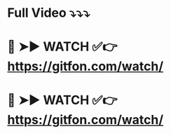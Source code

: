 # Full Video ⤵️⤵️⤵️
# 🔴 ➤► WATCH ✅👉 https://gitfon.com/watch/
# 🔴 ➤► WATCH ✅👉 https://gitfon.com/watch/
